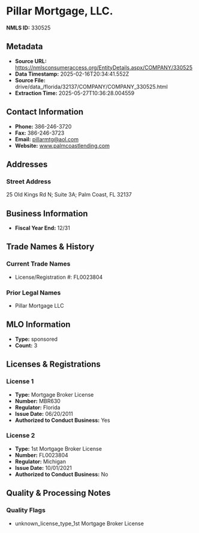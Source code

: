 # Pillar Mortgage, LLC.

**NMLS ID:** 330525

## Metadata
- **Source URL:** https://nmlsconsumeraccess.org/EntityDetails.aspx/COMPANY/330525
- **Data Timestamp:** 2025-02-16T20:34:41.552Z
- **Source File:** drive/data_/florida/32137/COMPANY/COMPANY_330525.html
- **Extraction Time:** 2025-05-27T10:36:28.004559

## Contact Information
- **Phone:** 386-246-3720
- **Fax:** 386-246-3723
- **Email:** pillarmtg@aol.com
- **Website:** www.palmcoastlending.com

## Addresses
### Street Address
25 Old Kings Rd N; Suite 3A; Palm Coast, FL 32137

## Business Information
- **Fiscal Year End:** 12/31

## Trade Names & History
### Current Trade Names
- License/Registration #: FL0023804

### Prior Legal Names
- Pillar Mortgage LLC

## MLO Information
- **Type:** sponsored
- **Count:** 3

## Licenses & Registrations

### License 1
- **Type:** Mortgage Broker License
- **Number:** MBR630
- **Regulator:** Florida
- **Issue Date:** 06/20/2011
- **Authorized to Conduct Business:** Yes

### License 2
- **Type:** 1st Mortgage Broker License
- **Number:** FL0023804
- **Regulator:** Michigan
- **Issue Date:** 10/01/2021
- **Authorized to Conduct Business:** No

## Quality & Processing Notes
### Quality Flags
- unknown_license_type_1st Mortgage Broker License
